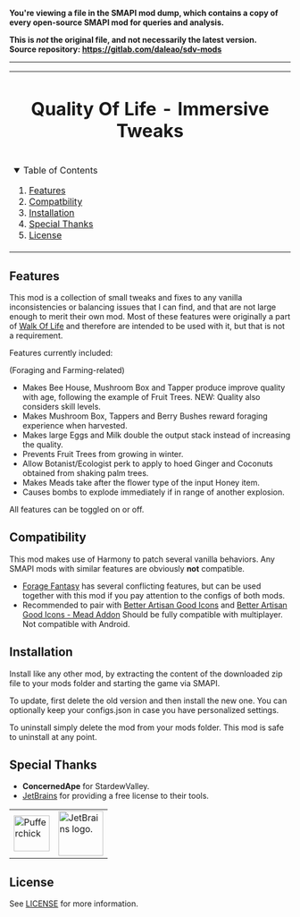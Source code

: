 **You're viewing a file in the SMAPI mod dump, which contains a copy of every open-source SMAPI mod
for queries and analysis.**

**This is _not_ the original file, and not necessarily the latest version.**  
**Source repository: https://gitlab.com/daleao/sdv-mods**

----

<table align="center"><tr><td align="center" width="9999">

<!-- LOGO, TITLE, DESCRIPTION -->

# Quality Of Life - Immersive Tweaks

<br/>

<!-- TABLE OF CONTENTS -->
<details open="open" align="left">
  <summary>Table of Contents</summary>
  <ol>
    <li><a href="#features">Features</a></li>
    <li><a href="#compatibility">Compatbility</a></li>
    <li><a href="#installation">Installation</a></li>
    <li><a href="#special-thanks">Special Thanks</a></li>
    <li><a href="#license">License</a></li>
  </ol>
</details>

</td></tr></table>

## Features

This mod is a collection of small tweaks and fixes to any vanilla inconsistencies or balancing issues that I can find, and that are not large enough to merit their own mod.
Most of these features were originally a part of [Walk Of Life](https://www.nexusmods.com/stardewvalley/mods/8111) and therefore are intended to be used with it, but that is not a requirement.

Features currently included:

(Foraging and Farming-related)
- Makes Bee House, Mushroom Box and Tapper produce improve quality with age, following the example of Fruit Trees. NEW: Quality also considers skill levels.
- Makes Mushroom Box, Tappers and Berry Bushes reward foraging experience when harvested.
- Makes large Eggs and Milk double the output stack instead of increasing the quality.
- Prevents Fruit Trees from growing in winter.
- Allow Botanist/Ecologist perk to apply to hoed Ginger and Coconuts obtained from shaking palm trees.
- Makes Meads take after the flower type of the input Honey item.
- Causes bombs to explode immediately if in range of another explosion.

All features can be toggled on or off.

## Compatibility

This mod makes use of Harmony to patch several vanilla behaviors. Any SMAPI mods with similar features are obviously **not** compatible.

- [Forage Fantasy](https://www.nexusmods.com/stardewvalley/mods/7554) has several conflicting features﻿, but can be used together with this mod if you pay attention to the configs of both mods.
- Recommended to pair with [Better Artisan Good Icons](https://www.nexusmods.com/stardewvalley/mods/2080) and [Better Artisan Good Icons - Mead Addon](https://www.nexusmods.com/stardewvalley/mods/11911)
Should be fully compatible with multiplayer. Not compatible with Android.

## Installation

Install like any other mod, by extracting the content of the downloaded zip file to your mods folder and starting the game via SMAPI.

To update, first delete the old version and then install the new one. You can optionally keep your configs.json in case you have personalized settings.

To uninstall simply delete the mod from your mods folder. This mod is safe to uninstall at any point.

## Special Thanks

- **ConcernedApe** for StardewValley.
- [JetBrains](https://jb.gg/OpenSource) for providing a free license to their tools.

<table>
  <tr>
    <td><img width="64" src="https://smapi.io/Content/images/pufferchick.png" alt="Pufferchick"></td>
    <td><img width="80" src="https://resources.jetbrains.com/storage/products/company/brand/logos/jb_beam.svg" alt="JetBrains logo."></td>
  </tr>
</table>

## License

See [LICENSE](../../LICENSE) for more information.
